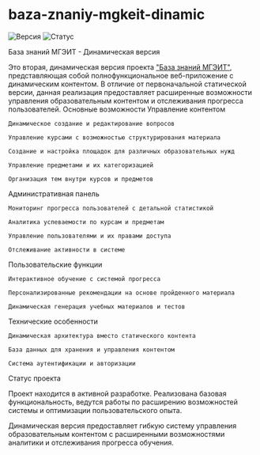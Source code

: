 # baza-znaniy-mgkeit-dinamic
![Версия](https://img.shields.io/badge/версия-0.1.0-pink)
![Статус](https://img.shields.io/badge/статус-в%20разработке-pink)

База знаний МГЭИТ - Динамическая версия

Это вторая, динамическая версия проекта ["База знаний МГЭИТ"](https://github.com/R1naku/baza-znaniy-mgkeit), представляющая собой полнофункциональное веб-приложение с динамическим контентом. В отличие от первоначальной статической версии, данная реализация предоставляет расширенные возможности управления образовательным контентом и отслеживания прогресса пользователей.
Основные возможности
Управление контентом

    Динамическое создание и редактирование вопросов

    Управление курсами с возможностью структурирования материала

    Создание и настройка площадок для различных образовательных нужд

    Управление предметами и их категоризацией

    Организация тем внутри курсов и предметов

Административная панель

    Мониторинг прогресса пользователей с детальной статистикой

    Аналитика успеваемости по курсам и предметам

    Управление пользователями и их правами доступа

    Отслеживание активности в системе

Пользовательские функции

    Интерактивное обучение с системой прогресса

    Персонализированные рекомендации на основе пройденного материала

    Динамическая генерация учебных материалов и тестов

Технические особенности

    Динамическая архитектура вместо статического контента

    База данных для хранения и управления контентом

    Система аутентификации и авторизации

Статус проекта

Проект находится в активной разработке. Реализована базовая функциональность, ведутся работы по расширению возможностей системы и оптимизации пользовательского опыта.

Динамическая версия предоставляет гибкую систему управления образовательным контентом с расширенными возможностями аналитики и отслеживания прогресса обучения.

